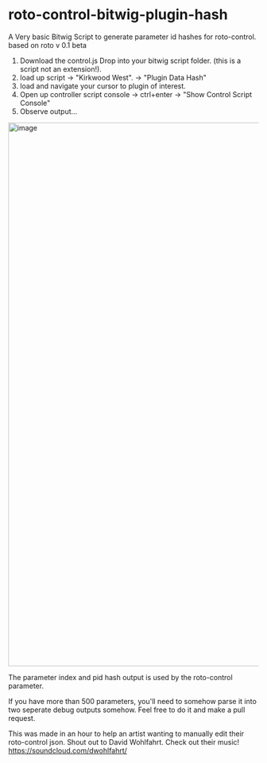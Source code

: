 # roto-control-bitwig-plugin-hash
A Very basic Bitwig Script to generate parameter id hashes for roto-control. based on roto v 0.1 beta

1. Download the control.js Drop into your bitwig script folder. (this is a script not an extension!).
2. load up script -> "Kirkwood West". -> "Plugin Data Hash"
3. load and navigate your cursor to plugin of interest.
4. Open up controller script console -> ctrl+enter -> "Show Control Script Console"
5. Observe output...

<img width="1092" alt="image" src="https://github.com/user-attachments/assets/9fa87b2a-50f2-4337-85f4-e1192957619f" />


The parameter index and pid hash output is used by the roto-control parameter.

If you have more than 500 parameters, you'll need to somehow parse it into two seperate debug outputs somehow. Feel free to do it and make a pull request.

This was made in an hour to help an artist wanting to manually edit their roto-control json. 
Shout out to David Wohlfahrt. Check out their music! https://soundcloud.com/dwohlfahrt/
